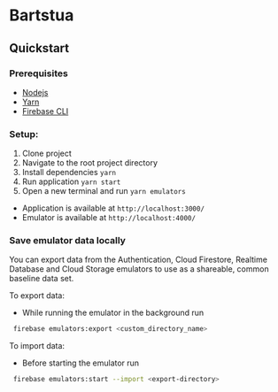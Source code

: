 # Bartstua

## Quickstart

### Prerequisites

- [Nodejs](https://nodejs.org/en/)
- [Yarn](https://classic.yarnpkg.com/en/docs/install/#windows-stable)
- [Firebase CLI](https://firebase.google.com/docs/cli#windows-npm)

### Setup:
1. Clone project
2. Navigate to the root project directory
3. Install dependencies `yarn`
4. Run application `yarn start`
5. Open a new terminal and run `yarn emulators`

- Application is available at `http://localhost:3000/`
- Emulator is available at `http://localhost:4000/`

### Save emulator data locally
You can export data from the Authentication, Cloud Firestore, Realtime Database and Cloud Storage emulators to use as a shareable, common baseline data set.

To export data:
- While running the emulator in the background run
```sh
 firebase emulators:export <custom_directory_name>
```

To import data:
- Before starting the emulator run
```sh
 firebase emulators:start --import <export-directory>
```
